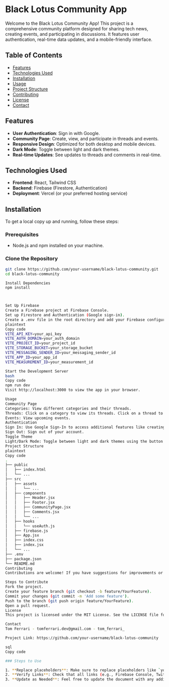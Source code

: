 # Black Lotus Community App

Welcome to the Black Lotus Community App! This project is a comprehensive community platform designed for sharing tech news, creating events, and participating in discussions. It features user authentication, real-time data updates, and a mobile-friendly interface.

## Table of Contents

- [Features](#features)
- [Technologies Used](#technologies-used)
- [Installation](#installation)
- [Usage](#usage)
- [Project Structure](#project-structure)
- [Contributing](#contributing)
- [License](#license)
- [Contact](#contact)

## Features

- **User Authentication**: Sign in with Google.
- **Community Page**: Create, view, and participate in threads and events.
- **Responsive Design**: Optimized for both desktop and mobile devices.
- **Dark Mode**: Toggle between light and dark themes.
- **Real-time Updates**: See updates to threads and comments in real-time.

## Technologies Used

- **Frontend**: React, Tailwind CSS
- **Backend**: Firebase (Firestore, Authentication)
- **Deployment**: Vercel (or your preferred hosting service)

## Installation

To get a local copy up and running, follow these steps:

### Prerequisites

- Node.js and npm installed on your machine.

### Clone the Repository

```bash
git clone https://github.com/your-username/black-lotus-community.git
cd black-lotus-community

Install Dependencies
npm install



Set Up Firebase
Create a Firebase project at Firebase Console.
Set up Firestore and Authentication (Google sign-in).
Create a .env file in the root directory and add your Firebase configuration:
plaintext
Copy code
VITE_API_KEY=your_api_key
VITE_AUTH_DOMAIN=your_auth_domain
VITE_PROJECT_ID=your_project_id
VITE_STORAGE_BUCKET=your_storage_bucket
VITE_MESSAGING_SENDER_ID=your_messaging_sender_id
VITE_APP_ID=your_app_id
VITE_MEASUREMENT_ID=your_measurement_id

Start the Development Server
bash
Copy code
npm run dev
Visit http://localhost:3000 to view the app in your browser.

Usage
Community Page
Categories: View different categories and their threads.
Threads: Click on a category to view its threads. Click on a thread to view and add comments.
Events: View upcoming events.
Authentication
Sign In: Use Google Sign-In to access additional features like creating threads and events.
Sign Out: Sign out of your account.
Toggle Theme
Light/Dark Mode: Toggle between light and dark themes using the button in the header.
Project Structure
plaintext
Copy code
.
├── public
│   ├── index.html
│   └── ...
├── src
│   ├── assets
│   │   └── ...
│   ├── components
│   │   ├── Header.jsx
│   │   ├── Footer.jsx
│   │   ├── CommunityPage.jsx
│   │   ├── Comments.jsx
│   │   └── ...
│   ├── hooks
│   │   └── useAuth.js
│   ├── firebase.js
│   ├── App.jsx
│   ├── index.css
│   ├── index.jsx
│   └── ...
├── .env
├── package.json
└── README.md
Contributing
Contributions are welcome! If you have suggestions for improvements or want to report bugs, please create an issue or submit a pull request.

Steps to Contribute
Fork the project.
Create your feature branch (git checkout -b feature/YourFeature).
Commit your changes (git commit -m 'Add some feature').
Push to the branch (git push origin feature/YourFeature).
Open a pull request.
License
This project is licensed under the MIT License. See the LICENSE file for details.

Contact
Tom Ferrari - tomferrari.dev@gmail.com - tom_ferrari_

Project Link: https://github.com/your-username/black-lotus-community

sql
Copy code

### Steps to Use

1. **Replace placeholders**: Make sure to replace placeholders like `your-username`, `your_api_key`, `Your Name`, etc., with actual values.
2. **Verify Links**: Check that all links (e.g., Firebase Console, Twitter) are correct and accessible.
3. **Update as Needed**: Feel free to update the document with any additional information or instructions specific to your project.